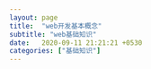 ```yaml
---
layout: page
title:  "web开发基本概念"
subtitle: "web基础知识"
date:   2020-09-11 21:21:21 +0530
categories: ["基础知识"]
---
```








